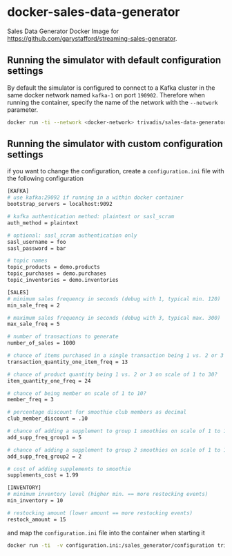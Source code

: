 # docker-sales-data-generator

Sales Data Generator Docker Image for <https://github.com/garystafford/streaming-sales-generator>.

## Running the simulator with default configuration settings

By default the simulator is configured to connect to a Kafka cluster in the same docker 
network named `kafka-1` on port `190902`. Therefore when running the container, specify the name of the network with the `--network` parameter.

```bash
docker run -ti --network <docker-network> trivadis/sales-data-generator:latest
```

## Running the simulator with custom configuration settings

if you want to change the configuration, create a `configuration.ini` file with the following configuration

```bash
[KAFKA]
# use kafka:29092 if running in a within docker container
bootstrap_servers = localhost:9092

# kafka authentication method: plaintext or sasl_scram
auth_method = plaintext

# optional: sasl_scram authentication only
sasl_username = foo
sasl_password = bar

# topic names
topic_products = demo.products
topic_purchases = demo.purchases
topic_inventories = demo.inventories

[SALES]
# minimum sales frequency in seconds (debug with 1, typical min. 120)
min_sale_freq = 2

# maximum sales frequency in seconds (debug with 3, typical max. 300)
max_sale_freq = 5

# number of transactions to generate
number_of_sales = 1000

# chance of items purchased in a single transaction being 1 vs. 2 or 3 on scale of 1 to 20?
transaction_quantity_one_item_freq = 13

# chance of product quantity being 1 vs. 2 or 3 on scale of 1 to 30?
item_quantity_one_freq = 24

# chance of being member on scale of 1 to 10?
member_freq = 3

# percentage discount for smoothie club members as decimal
club_member_discount = .10

# chance of adding a supplement to group 1 smoothies on scale of 1 to 10?
add_supp_freq_group1 = 5

# chance of adding a supplement to group 2 smoothies on scale of 1 to 10?
add_supp_freq_group2 = 2

# cost of adding supplements to smoothie
supplements_cost = 1.99

[INVENTORY]
# minimum inventory level (higher min. == more restocking events)
min_inventory = 10

# restocking amount (lower amount == more restocking events)
restock_amount = 15
```

and map the `configuration.ini` file into the container when starting it

```bash
docker run -ti  -v configuration.ini:/sales_generator/configuration trivadis/sales-data-generator:latest
```